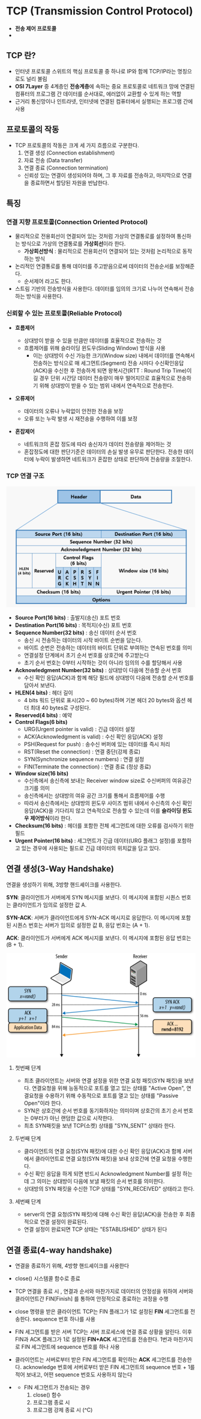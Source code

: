# TCP (Transmission Control Protocol)
- **전송 제어 프로토콜**
- 
## TCP 란?
- 인터넷 프로토콜 스위트의 핵심 프로토콜 중 하나로 IP와 함께 TCP/IP라는 명칭으로도 널리 불림
- **OSI 7Layer** 중 4계층인 **전송계층**에 속하는 중요 프로토콜로 네트워크 망에 연결된 컴퓨터의 프로그램 간 데이터를 순서대로, 에러없이 교환할 수 있게 하는 역할
- 근거리 통신망이나 인트라넷, 인터넷에 연결된 컴퓨터에서 실행되는 프로그램 간에 사용

##  프로토콜의 작동
- TCP 프로토콜의 작동은 크게 세 가지 흐름으로 구분한다.
    1. 연결 생성 (Connection establishment)
    2. 자료 전송 (Data transfer)
    3. 연결 종료 (Connection termination)
    - 신뢰성 있는 연결이 생성되어야 하며, 그 후 자료를 전송하고, 마지막으로 연결을 종료하면서 할당된 자원을 반납한다.

##  특징
### 연결 지향 프로토콜(Connection Oriented Protocol)
- 물리적으로 전용회선이 연결되어 있는 것처럼 가상의 연결통로를 설정하여 통신하는 방식으로 가상의 연결통로를 **가상회선**이라 한다.
    - **가상회선방식**  : 물리적으로 전용회선이 연결되어 있는 것처럼 논리적으로 동작하는 방식
- 논리적인 연결통로를 통해 데이터를 주고받음으로써 데이터의 전송순서를 보장해준다.
    - 순서제어 라고도 한다.
- 스트림 기반의 전송방식을 사용한다. 데이터를 임의의 크기로 나누어 연속해서 전송하는 방식을 사용한다.

### 신뢰할 수 있는 프로토콜(Reliable Protocol)
- **흐름제어**
    - 상대방이 받을 수 있을 만큼만 데이터를 효율적으로 전송하는 것
    - 흐름제어를 위해 슬라이딩 윈도우(Sliding Window) 방식을 사용
        - 이는 상대방이 수신 가능한 크기(Window size) 내에서 데이터를 연속해서 전송하는 방식으로 매 세그먼트(Segment) 전송 시마다 수신확인응답(ACK)을 수신한 후 전송하게 되면 왕복시간(RTT : Round Trip Time)이 길 경우 단위 시간당 데이터 전송량이 매우 떨어지므로 효율적으로 전송하기 위해 상대방이 받을 수 있는 범위 내에서 연속적으로 전송한다.
- **오류제어**
    - 데이터의 오류나 누락없이 안전한 전송을 보장
    - 오류 또는 누락 발생 시 재전송을 수행하여 이를 보정

- **혼잡제어**
    - 네트워크의 혼잡 정도에 따라 송신자가 데이터 전송량을 제어하는 것
    - 혼잡정도에 대한 판단기준은 데이터의 손실 발생 유무로 판단한다. 전송한 데이터에 누락이 발생하면 네트워크가 혼잡한 상태로 판단하여 전송량을 조절한다.

### TCP 연결 구조
![Alt text](../assets/TCP%20%EC%97%B0%EA%B2%B0%20%EA%B5%AC%EC%A1%B0.png)
- **Source Port(16 bits)** : 출발지(송신) 포트 번호
- **Destination Port(16 bits)** : 목적지(수신) 포트 번호
- **Sequence Number(32 bits)** : 송신 데이터 순서 번호
    - 송신 시 전송하는 데이터의 시작 바이트 순번을 담는다.
    - 바이트 순번은 전송하는 데이터의 바이트 단위로 부여하는 연속된 번호를 의미
    - 연결설정 단계에서 초기 순서 번호를 상호간에 주고받는다
    - 초기 순서 번호는 0부터 시작하는 것이 아니라 임의의 수를 할당해서 사용
- **Acknowledgment Number(32 bits)** : 상대방이 다음에 전송할 순서 번호
    - 수신 확인 응답(ACK)과 함께 해당 필드에 상대방이 다음에 전송할 순서 번호를 담아서 보낸다.
- **HLEN(4 bits)** : 헤더 길이
    - 4 bits 워드 단위로 표시(20 ~ 60 bytes)하며 기본 헤더 20 bytes와 옵션 헤더 최대 40 bytes로 구성된다.
- **Reserved(4 bits)** : 예약
- **Control Flags(6 bits)**
    - URG(Urgent pointer is valid) : 긴급 데이터 설정
    - ACK(Acknowledgment is valid) : 수신 확인 응답(ACK) 설정
    - PSH(Request for push) : 송수신 버퍼에 있는 데이터를 즉시 처리
    - RST(Reset the connection) : 연결 중단(강제 종료)
    - SYN(Synchronize sequence numbers) : 연결 설정
    - FIN(Terminate the connection) : 연결 종료 (정상 종료)
- **Window size(16 bits)**
    - 수신측에서 송신측에 보내는 Receiver window size로 수신버퍼의 여유공간 크기를 의미
    - 송신측에서는 상대방의 여유 공간 크기를 통해서 흐름제어를 수행
    - 따라서 송신측에서는 상대방의 윈도우 사이즈 범위 내에서 수신측의 수신 확인 응답(ACK)을 기다리지 않고 연속적으로 전송할 수 있는데 이를 **슬라이딩 윈도우 제어방식**이라 한다.
- **Checksum(16 bits)** : 헤더를 포함한 전체 세그먼트에 대한 오류를 검사하기 위한 필드
- **Urgent Pointer(16 bits)** : 세그먼트가 긴급 데이터(URG 플래그 설정)를 포함하고 있는 경우에 사용되는 필드로 긴급 데이터의 위치값을 담고 있다.

## 연결 생성(3-Way Handshake)
연결을 생성하기 위해, 3방향 핸드셰이크를 사용한다.

**SYN**: 클라이언트가 서버에게 SYN 메시지를 보낸다. 이 메시지에 포함된 시퀀스 번호는 클라이언트가 임의로 설정한 값 A.

**SYN-ACK**: 서버가 클라이언트에게 SYN-ACK 메시지로 응답한다. 이 메시지에 포함된 시퀀스 번호는 서버가 임의로 설정한 값 B, 응답 번호는 (A + 1).

**ACK**: 클라이언트가 서버에게 ACK 메시지를 보낸다. 이 메시지에 포함된 응답 번호는 (B + 1).

![Alt text](../assets/TCP%20%EC%84%A4%EC%A0%95%20%EA%B3%BC%EC%A0%95.png)
1. 첫번째 단계
    - 최초 클라이언트는 서버와 연결 설정을 위한 연결 요청 패킷(SYN 패킷)을 보낸다. 연결요청을 위해 능동적으로 포트를 열고 있는 상태를 "Active Open", 연결요청을 수용하기 위해 수동적으로 포트를 열고 있는 상태를 "Passive Open"이라 한다.
    - SYN은 상호간에 순서 번호를 동기화하자는 의미이며 상호간의 초기 순서 번호는 0부터가 아닌 랜덤한 값으로 시작한다.
    - 최초 SYN패킷을 보낸 TCP(소켓) 상태를 "SYN_SENT" 상태라 한다.

2. 두번째 단계
    - 클라이언트의 연결 요청(SYN 패킷)에 대한 수신 확인 응답(ACK)과 함께 서버에서 클라이언트로 연결 요청(SYN 패킷)을 보내 상호간에 연결 요청을 수행한다.
    - 수신 확인 응답을 하게 되면 반드시 Acknowledgment Number를 설정 하는데 그 의미는 상대방이 다음에 보낼 패킷의 순서 번호를 의미한다.
    - 상대방의 SYN 패킷을 수신한 TCP 상태를 "SYN_RECEIVED" 상태라고 한다.

3. 세번째 단계
    - server의 연결 요청(SYN 패킷)에 대해 수신 확인 응답(ACK)을 전송한 후 최종적으로 연결 설정이 완료된다.
    - 연결 설정이 완료되면 TCP 상태는 "ESTABLISHED" 상태가 된다

## 연결 종료(4-way handshake)
- 연결을 종료하기 위해, 4방향 핸드셰이크를 사용한다
- close() 시스템콜 함수로 종료
- TCP 연결을 종료 시 , 연결과 순서와 마찬가지로 데이터의 안정성을 위하여 서버와 클라이언트간 FIN[Finish] 를 통하여 안정적으로 종료하는 과정을 수행
- close 명령을 받은 클라이언트 TCP는 FIN 플래그가 1로 설정된 **FIN** 세그먼트를 전송한다. sequence 번호 하나를 사용
- FIN 세그먼트를 받은 서버 TCP는 서버 프로세스에 연결 종료 상황을 알린다. 이후 FIN과 ACK 플래그가 1로 설정된 **FIN+ACK** 세그먼트를 전송한다. 1번과 마찬가지로 FIN 세그먼트에 sequence 번호를 하나 사용
- 클라이언트는 서버로부터 받은 FIN 세그먼트를 확인하는 **ACK** 세그먼트를 전송한다. acknowledge 번호에 서버로부터 받은 FIN 세그먼트의 sequence 번호 + 1를 적어 보내고, 어떤 sequence 번호도 사용하지 않는다

- + FIN 세그먼트가 전송되는 경우
    1. close() 함수
    2. 프로그램 종료 시
    3. 프로그램 강제 종료 시 (^C)